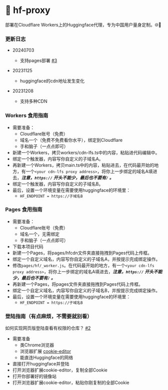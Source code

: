# 🤗 hf-proxy

部署在Cloudflare Workers上的Huggingface代理，专为中国用户量身定制。🌐🚀

### 更新日志

- 20240703
  - 支持pages部署 [#3](https://github.com/yurhett/hf-proxy/issues/3)

- 20231125
  - huggingface的cdn地址发生变化
- 20231208
  - 支持多种CDN

### Workers 食用指南

- 需要准备：
  - Cloudflare账号（免费）
  - 域名一个（免费不免费看你水平），绑定到Cloudflare
  - 手和脑子（一点点即可）
- 新建一个Workers，拷贝workers/cdn-lfs.ts中的内容，粘贴进代码编辑中。
- 绑定一个触发器，内容写你自定义的子域名A。
- 再新建一个Workers，拷贝main.ts中的内容，粘贴进去，在代码最开始的地方，有一个`<your cdn-lfs proxy address>`，将你上一步绑定的域名A填进去，***注意，`https://` 开头不能少，最后也不要有`/` 。***
- 绑定一个触发器，内容写你自定义的子域名B。
- 最后，设置一个环境变量在需要使用huggingface的环境里：
  - `HF_ENDPOINT = https://子域名B`

### Pages 食用指南

- 需要准备：
  - Cloudflare账号（免费）
  - 域名一个，无需绑定
  - 手和脑子（一点点即可）
- 下载本项目代码
- 新建一个Pages，将pages/hfcdn文件夹直接拖拽到Pages代码上传框。
- 绑定一个自定义域名，内容写你自定义的子域名A，并按提示完成绑定操作。
- 修改`pages/hf/_worker.js`。在代码最开始的地方，有一个`<your cdn-lfs proxy address>`，将你上一步绑定的域名A填进去，***注意，`https://` 开头不能少，最后也不要有`/` 。***
- 再新建一个Pages，将pages文件夹直接拖拽到Pages代码上传框。
- 绑定一个自定义域名，内容写你自定义的子域名B，并按提示完成绑定操作。
- 最后，设置一个环境变量在需要使用huggingface的环境里：
  - `HF_ENDPOINT = https://子域名B`

### 登陆指南（有点麻烦，不需要就别看）

如何实现网页版登陆查看有权限的仓库？ [#2](https://github.com/yurhett/hf-proxy/issues/2)

- 需要准备
  - 类Chrome浏览器
  - 浏览器扩展 [cookie-editor](https://chromewebstore.google.com/detail/cookie-editor/hlkenndednhfkekhgcdicdfddnkalmdm?hl=zh-CN&utm_source=ext_sidebar)
  - 能直连Huggingface的网络
- 直接打开huggingface并登陆
- 打开浏览器扩展cookie-editor，复制全部Cookie
- 打开你部署好的镜像站
- 打开浏览器扩展cookie-editor，粘贴你刚复制的全部Cookie
